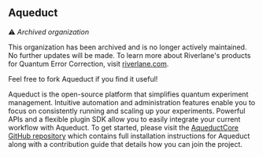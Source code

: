 ## Aqueduct

⚠️ *Archived organization*


This organization has been archived and is no longer actively maintained. No further updates will be made. To learn more about Riverlane's products for Quantum Error Correction, visit [riverlane.com](https://www.riverlane.com/).

Feel free to fork Aqueduct if you find it useful!

Aqueduct is the open-source platform that simplifies quantum experiment management. Intuitive automation and administration features enable you to focus on consistently running and scaling up your experiments. Powerful APIs and a flexible plugin SDK allow you to easily integrate your current workflow with Aqueduct.
To get started, please visit the [AqueductCore GitHub repository](https://github.com/AqueductHub/aqueductcore) which contains full installation instructions for Aqueduct along with a contribution guide that details how you can join the project.
